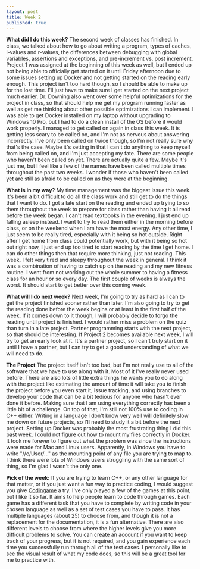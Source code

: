 ```yaml
---
layout: post
title: Week 2
published: true
---
```


**What did I do this week?**  The second week of classes has finished. In class, we talked about how to go about writing a program, types of caches, l-values and r-values, the differences between debugging with global variables, assertions and exceptions, and pre-increment vs. post increment. Project 1 was assigned at the beginning of this week as well, but I ended up not being able to officially get started on it until Friday afternoon due to some issues setting up Docker and not getting started on the reading early enough. This project isn't too hard though, so I should be able to make up for the lost time. I'll just have to make sure I get started on the next project much earlier. Dr. Downing also went over some helpful optimizations for the project in class, so that should help me get my program running faster as well as get me thinking about other possible optimizations I can implement. I was able to get Docker installed on my laptop without upgrading to Windows 10 Pro, but I had to do a clean install of the OS before it would work properly. I managed to get called on again in class this week. It is getting less scary to be called on, and I'm not as nervous about answering incorrectly. I've only been called on twice though, so I'm not really sure why that's the case. Maybe it's setting in that I can't do anything to keep myself from being called on, and I'm just accepting my fate. There are some people who haven't been called on yet. There are actually quite a few. Maybe it's just me, but I feel like a few of the names have been called multiple times throughout the past two weeks. I wonder if those who haven't been called yet are still as afraid to be called on as they were at the beginning.

**What is in my way?**  My time management was the biggest issue this week. It's been a bit difficult to do all the class work and still get to do the things that I want to do. I got a late start on the reading and ended up trying to so them throughout the week to prepare for class rather than having it all read before the week began. I can't read textbooks in the evening. I just end up falling asleep instead. I want to try to read them either in the morning before class, or on the weekend when I am have the most energy. Any other time, I just seem to be really tired, especially with it being so hot outside. Right after I get home from class could potentially work, but with it being so hot out right now, I just end up too tired to start reading by the time I get home. I can do other things then that require more thinking, just not reading. This week, I felt very tired and sleepy throughout the week in general. I think it was a combination of having to catch up on the reading and my new fitness routine. I went from not working out the whole summer to having a fitness class for an hour or so every day. The first couple of weeks is always the worst. It should start to get better over this coming week.

**What will I do next week?**  Next week, I'm going to try as hard as I can to get the project finished sooner rather than later. I'm also going to try to get the reading done before the week begins or at least in the first half of the week. If it comes down to it though, I will probably decide to forgo the reading until project is finished. I would rather miss a problem on the quiz than turn in a late project. Partner programming starts with the next project, so that should be interesting. If Project 2 becomes available next week, I will try to get an early look at it. It's a partner project, so I can't truly start on it until I have a partner, but I can try to get a good understanding of what we will need to do.

**The Project**  The project itself isn't too bad, but I'm not really use to all of the software that we have to use along with it. Most of it I've really never used before. There are also lots of little extra things he wants you to do along with the project like estimating the amount of time it will take you to finish the project before you even start it, issue tracking, and using branches to develop your code that can be a bit tedious for anyone who hasn't ever done it before. Making sure that I am using everything correctly has been a little bit of a challenge. On top of that, I'm still not 100% use to coding in C++ either. Writing in a language I don't know very well will definitely slow me down on future projects, so I'll need to study it a bit before the next project. Setting up Docker was probably the most frustrating thing I did this past week. I could not figure out how to mount my files correctly in Docker. It took me forever to figure out what the problem was since the instructions were made for Mac and Linux users. Apparently, in Windows you have to write "//c/User/..." as the mounting point of any file you are trying to map to. I think there were lots of Windows users struggling with the same sort of thing, so I'm glad I wasn't the only one.

**Pick of the week:**  If you are trying to learn C++, or any other language for that matter, or if you just want a fun way to practice coding, I would suggest you give [Codingame](http://codingame.com) a try. I've only played a few of the games at this point, but I like it so far. It aims to help people learn to code through games. Each game has a different task that you have to complete by writing code in your chosen language as well as a set of test cases you have to pass. It has multiple languages (about 25) to choose from, and though it is not a replacement for the documentation, it is a fun alternative. There are also different levels to choose from where the higher levels give you more difficult problems to solve. You can create an account if you want to keep track of your progress, but it is not required, and you gain experience each time you successfully run through all of the test cases. I personally like to see the visual result of what my code does, so this will be a great tool for me to practice with.
